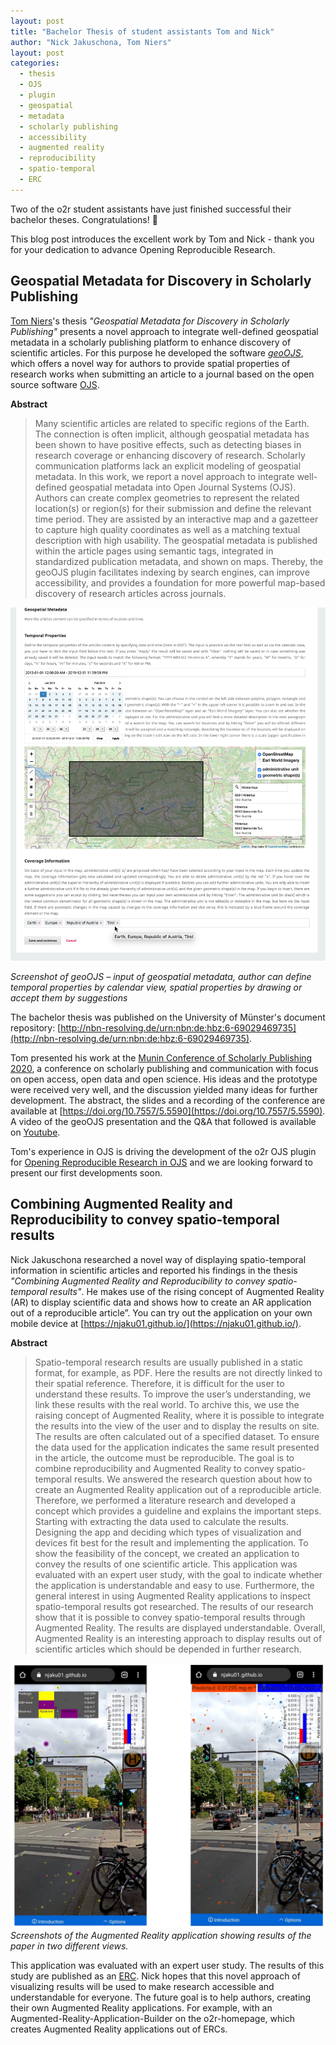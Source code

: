 ```yaml
---
layout: post
title: "Bachelor Thesis of student assistants Tom and Nick"
author: "Nick Jakuschona, Tom Niers"
layout: post
categories:
  - thesis
  - OJS 
  - plugin 
  - geospatial 
  - metadata 
  - scholarly publishing 
  - accessibility
  - augmented reality
  - reproducibility
  - spatio-temporal
  - ERC 
---
```


Two of the o2r student assistants have just finished successful their bachelor theses. Congratulations! 🎉

This blog post introduces the excellent work by<!--more--> Tom and Nick - thank you for your dedication to advance Opening Reproducible Research.

## Geospatial Metadata for Discovery in Scholarly Publishing

[Tom Niers](https://orcid.org/0000-0002-5746-8590)'s thesis _"Geospatial Metadata for Discovery in Scholarly Publishing"_ presents a novel approach to integrate well-defined geospatial metadata in a scholarly publishing platform to enhance discovery of scientific articles.
For this purpose he developed the software *[geoOJS](https://github.com/tnier01/geoOJS)*, which offers a novel way for authors to provide spatial properties of research works when submitting an article to a journal based on the open source software [OJS](https://pkp.sfu.ca/ojs/). 

**Abstract**

> Many scientific articles are related to specific regions of the Earth.
> The connection is often implicit, although geospatial metadata has been shown to have positive effects, such as detecting biases in research coverage or enhancing discovery of research.
> Scholarly communication platforms lack an explicit modeling of geospatial metadata.
> In this work, we report a novel approach to integrate well-defined geospatial metadata into Open Journal Systems (OJS).
> Authors can create complex geometries to represent the related location(s) or region(s) for their submission and define the relevant time period.
> They are assisted by an interactive map and a gazetteer to capture high quality coordinates as well as a matching textual description with high usability.
> The geospatial metadata is published within the article pages using semantic tags, integrated in standardized publication metadata, and shown on maps.
> Thereby, the geoOJS plugin facilitates indexing by search engines, can improve accessibility, and provides a foundation for more powerful map-based discovery of research articles across journals.

[![](/public/images/2020-12-22-bachelor-thesis-of-student-assistants-tom-and-nick/ScreenshotGeoOJS.png)](/public/images/2020-12-22-bachelor-thesis-of-student-assistants-tom-and-nick/GeoOJS.png)

*Screenshot of geoOJS – input of geospatial metadata, author can define temporal properties by calendar view, spatial properties by drawing or accept them by suggestions*

The bachelor thesis was published on the University of Münster's document repository: [http://nbn-resolving.de/urn:nbn:de:hbz:6-69029469735](http://nbn-resolving.de/urn:nbn:de:hbz:6-69029469735).

Tom presented his work at the [Munin Conference of Scholarly Publishing 2020](https://site.uit.no/muninconf/), a conference on scholarly publishing and communication with focus on open access, open data and open science.
His ideas and the prototype were received very well, and the discussion yielded many ideas for further development.
The abstract, the slides and a recording of the conference are available at [https://doi.org/10.7557/5.5590](https://doi.org/10.7557/5.5590).
A video of the geoOJS presentation and the Q&A that followed is available on [Youtube](https://youtu.be/-Lc9AjHq_AY).

Tom's experience in OJS is driving the development of the o2r OJS plugin for [Opening Reproducible Research in OJS](https://o2r.info/2019/10/15/Opening-Reproducible-Research-with-OJS/) and we are looking forward to present our first developments soon. 

## Combining Augmented Reality and Reproducibility to convey spatio-temporal results

Nick Jakuschona researched a novel way of displaying spatio-temporal information in scientific articles and reported his findings in the thesis _"Combining Augmented Reality and Reproducibility to convey spatio-temporal results"_.
He makes use of the rising concept of Augmented Reality (AR) to display scientific data and shows how to create an AR application out of a reproducible article”.
You can try out  the application on your own mobile device at [https://njaku01.github.io/](https://njaku01.github.io/).

**Abstract**

> Spatio-temporal research results are usually published in a static format, for example, as PDF.
> Here the results are not directly linked to their spatial reference. 
> Therefore, it is difficult for the user to understand these results.
> To improve the user’s understanding, we link these results with the real world.
> To archive this, we use the raising concept of Augmented Reality, where it is possible to integrate the results into the view of the user and to display the results on site.
> The results are often calculated out of a specified dataset.
> To ensure the data used for the application indicates the same result presented in the article, the outcome must be reproducible.
> The goal is to combine reproducibility and Augmented Reality to convey spatio-temporal results.
> We answered the research question about how to create an Augmented Reality application out of a reproducible article.
> Therefore, we performed a literature research and developed a concept which provides a guideline and explains the important steps.
> Starting with extracting the data used to calculate the results.
> Designing the app and deciding which types of visualization and devices fit best for the result and implementing the application.
> To show the feasibility of the concept, we created an application to convey the results of one scientific article.
> This application was evaluated with an expert user study, with the goal to indicate whether the application is understandable and easy to use.
> Furthermore, the general interest in using Augmented Reality applications to inspect spatio-temporal results got researched.
> The results of our research show that it is possible to convey spatio-temporal results through Augmented Reality.
> The results are displayed understandable.
> Overall, Augmented Reality is an interesting approach to display results out of scientific articles which should be depended in further research.

[![](/public/images/2020-12-22-bachelor-thesis-of-student-assistants-tom-and-nick/ScreenshotAugmentedReality.png)](/public/images/2020-12-22-bachelor-thesis-of-student-assistants-tom-and-nick/ScreenshotAugmentedReality.png)
*Screenshots of the Augmented Reality application showing results of the paper in two different views.*

This application was evaluated with an expert user study.
The results of this study are published as an [ERC](https://o2r.uni-muenster.de/#/erc/6N8OQ).
Nick hopes that this novel approach of visualizing results will be used to make research accessible and understandable for everyone.
The future goal is to help authors, creating their own Augmented Reality applications.
For example, with an Augmented-Reality-Application-Builder on the o2r-homepage, which creates Augmented Reality applications out of ERCs.
